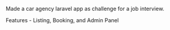 Made a car agency laravel app as challenge for a job interview. 

Features - Listing, Booking, and Admin Panel
